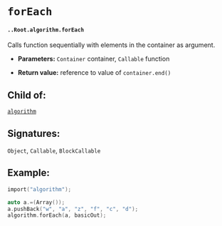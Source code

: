 # `forEach`

#### `..Root.algorithm.forEach`

Calls function sequentially with elements in the container as argument.

* **Parameters:** `Container` container, `Callable` function

* **Return value:** reference to value of `container.end()`

## Child of:

[`algorithm`](docs..Root.algorithm.md)

## Signatures:

`Object`, `Callable`, `BlockCallable`

## Example:

```c
import("algorithm");

auto a.=(Array());
a.pushBack("w", "a", "z", "f", "c", "d");
algorithm.forEach(a, basicOut);
```